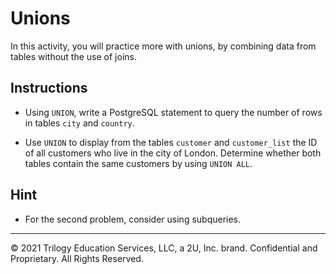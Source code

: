 # Unions

In this activity, you will practice more with unions, by combining data from tables without the use of joins. 

## Instructions

* Using `UNION`, write a PostgreSQL statement to query the number of rows in tables `city` and `country`.

* Use `UNION` to display from the tables `customer` and `customer_list` the ID of all customers who live in the city of London. Determine whether both tables contain the same customers by using `UNION ALL`.

## Hint

* For the second problem, consider using subqueries.

---

© 2021 Trilogy Education Services, LLC, a 2U, Inc. brand. Confidential and Proprietary. All Rights Reserved.

